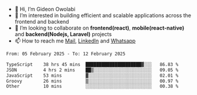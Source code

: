 - 👋 Hi, I’m Gideon Owolabi
- 👀 I’m interested in building efficient and scalable applications across the frontend and backend
- 💞️ I’m looking to collaborate on <b>frontend(react)</b>, <b>mobile(react-native)</b> and <b>backend(Nodejs, Laravel)</b> projects
- 📫 How to reach me <a href="mailto:gideoniyin2021@gmail.com">Mail</a>, <a href="https://www.linkedin.com/in/gideon-owolabi-9b667a232/">LinkedIn</a> and <a href="https://wa.me/2348055377085">Whatsapp</a>

<!---
gude1/gude1 is a ✨ special ✨ repository because its `README.md` (this file) appears on your GitHub profile.
You can click the Preview link to take a look at your changes.
--->

<!--START_SECTION:waka-->

```txt
From: 05 February 2025 - To: 12 February 2025

TypeScript    38 hrs 45 mins  █████████████████████▓░░░   86.83 %
JSON          4 hrs 2 mins    ██▒░░░░░░░░░░░░░░░░░░░░░░   09.05 %
JavaScript    53 mins         ▓░░░░░░░░░░░░░░░░░░░░░░░░   02.01 %
Groovy        26 mins         ▒░░░░░░░░░░░░░░░░░░░░░░░░   00.97 %
Other         10 mins         ░░░░░░░░░░░░░░░░░░░░░░░░░   00.38 %
```

<!--END_SECTION:waka-->
